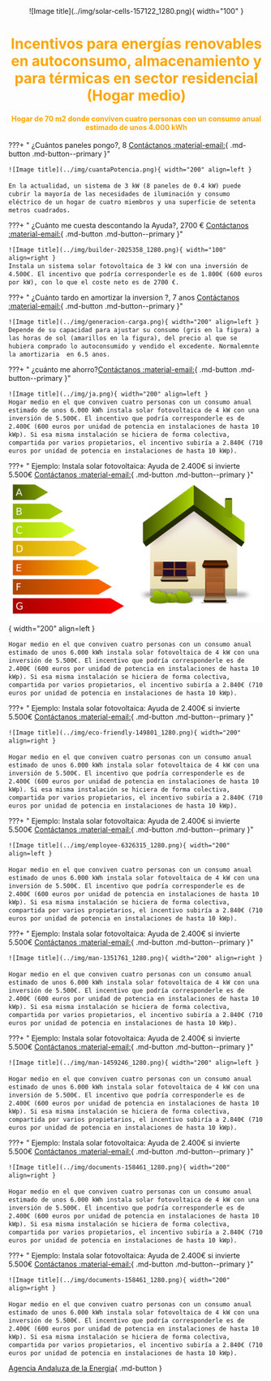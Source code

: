 <center>
![Image title](../img/solar-cells-157122_1280.png){ width="100"  }

<h1 style="color:Orange;">Incentivos para energías renovables en autoconsumo, almacenamiento y para térmicas en sector residencial (Hogar medio) </h1>
<h4 style="color:Orange;">Hogar de 70 m2 donde conviven cuatro personas con un consumo anual estimado de unos 4.000 kWh </h4>
</center>


???+ " ¿Cuántos paneles pongo?, 8  [Contáctanos :material-email:](Contacto){ .md-button .md-button--primary }"

    ![Image title](../img/cuantaPotencia.png){ width="200" align=left }
    
    En la actualidad, un sistema de 3 kW (8 paneles de 0.4 kW) puede cubrir la mayoría de las necesidades de iluminación y consumo
    eléctrico de un hogar de cuatro miembros y una superficie de setenta metros cuadrados.


???+ " ¿Cuánto me cuesta descontando la Ayuda?, 2700 €  [Contáctanos :material-email:](Contacto){ .md-button .md-button--primary }"

    ![Image title](../img/builder-2025358_1280.png){ width="100" align=right }
    Instala un sistema solar fotovoltaica de 3 kW con una inversión de 4.500€. El incentivo que podría corresponderle es de 1.800€ (600 euros por kW), con lo que el coste neto es de 2700 €.

    
???+ " ¿Cuánto tardo en amortizar la inversion ?, 7 anos [Contáctanos :material-email:](Contacto){ .md-button .md-button--primary }"

    ![Image title](../img/generacion-carga.png){ width="200" align=left }
    Depende de su capacidad para ajustar su consumo (gris en la figura) a las horas de sol (amarillos en la figura), del precio al que se hubiera comprado lo autoconsumido y vendido el excedente. Normalemnte la amortizaria  en 6.5 anos.


???+ " ¿cuánto me ahorro?[Contáctanos :material-email:](Contacto){ .md-button .md-button--primary }"

    ![Image title](../img/ja.png){ width="200" align=left }
    Hogar medio en el que conviven cuatro personas con un consumo anual estimado de unos 6.000 kWh instala solar fotovoltaica de 4 kW con una inversión de 5.500€. El incentivo que podría corresponderle es de 2.400€ (600 euros por unidad de potencia en instalaciones de hasta 10 kWp). Si esa misma instalación se hiciera de forma colectiva, compartida por varios propietarios, el incentivo subiría a 2.840€ (710 euros por unidad de potencia en instalaciones de hasta 10 kWp).


???+ " Ejemplo: Instala solar fotovoltaica: Ayuda de 2.400€ si invierte 5.500€ [Contáctanos :material-email:](Contacto){ .md-button .md-button--primary }"
    ![Image title](../img/energy-efficiency-154006_1280.png){ width="200" align=left }

    Hogar medio en el que conviven cuatro personas con un consumo anual estimado de unos 6.000 kWh instala solar fotovoltaica de 4 kW con una inversión de 5.500€. El incentivo que podría corresponderle es de 2.400€ (600 euros por unidad de potencia en instalaciones de hasta 10 kWp). Si esa misma instalación se hiciera de forma colectiva, compartida por varios propietarios, el incentivo subiría a 2.840€ (710 euros por unidad de potencia en instalaciones de hasta 10 kWp).

???+ " Ejemplo: Instala solar fotovoltaica: Ayuda de 2.400€ si invierte 5.500€ [Contáctanos :material-email:](Contacto){ .md-button .md-button--primary }"

    ![Image title](../img/eco-friendly-149801_1280.png){ width="200" align=right }

    Hogar medio en el que conviven cuatro personas con un consumo anual estimado de unos 6.000 kWh instala solar fotovoltaica de 4 kW con una inversión de 5.500€. El incentivo que podría corresponderle es de 2.400€ (600 euros por unidad de potencia en instalaciones de hasta 10 kWp). Si esa misma instalación se hiciera de forma colectiva, compartida por varios propietarios, el incentivo subiría a 2.840€ (710 euros por unidad de potencia en instalaciones de hasta 10 kWp).

???+ " Ejemplo: Instala solar fotovoltaica: Ayuda de 2.400€ si invierte 5.500€ [Contáctanos :material-email:](Contacto){ .md-button .md-button--primary }"

    ![Image title](../img/employee-6326315_1280.png){ width="200" align=left }

    Hogar medio en el que conviven cuatro personas con un consumo anual estimado de unos 6.000 kWh instala solar fotovoltaica de 4 kW con una inversión de 5.500€. El incentivo que podría corresponderle es de 2.400€ (600 euros por unidad de potencia en instalaciones de hasta 10 kWp). Si esa misma instalación se hiciera de forma colectiva, compartida por varios propietarios, el incentivo subiría a 2.840€ (710 euros por unidad de potencia en instalaciones de hasta 10 kWp).

???+ " Ejemplo: Instala solar fotovoltaica: Ayuda de 2.400€ si invierte 5.500€ [Contáctanos :material-email:](Contacto){ .md-button .md-button--primary }"

    ![Image title](../img/man-1351761_1280.png){ width="200" align=right }

    Hogar medio en el que conviven cuatro personas con un consumo anual estimado de unos 6.000 kWh instala solar fotovoltaica de 4 kW con una inversión de 5.500€. El incentivo que podría corresponderle es de 2.400€ (600 euros por unidad de potencia en instalaciones de hasta 10 kWp). Si esa misma instalación se hiciera de forma colectiva, compartida por varios propietarios, el incentivo subiría a 2.840€ (710 euros por unidad de potencia en instalaciones de hasta 10 kWp).

???+ " Ejemplo: Instala solar fotovoltaica: Ayuda de 2.400€ si invierte 5.500€ [Contáctanos :material-email:](Contacto){ .md-button .md-button--primary }"

    ![Image title](../img/man-1459246_1280.png){ width="200" align=left }

    Hogar medio en el que conviven cuatro personas con un consumo anual estimado de unos 6.000 kWh instala solar fotovoltaica de 4 kW con una inversión de 5.500€. El incentivo que podría corresponderle es de 2.400€ (600 euros por unidad de potencia en instalaciones de hasta 10 kWp). Si esa misma instalación se hiciera de forma colectiva, compartida por varios propietarios, el incentivo subiría a 2.840€ (710 euros por unidad de potencia en instalaciones de hasta 10 kWp).

???+ " Ejemplo: Instala solar fotovoltaica: Ayuda de 2.400€ si invierte 5.500€ [Contáctanos :material-email:](Contacto){ .md-button .md-button--primary }"

    ![Image title](../img/documents-158461_1280.png){ width="200" align=right }

    Hogar medio en el que conviven cuatro personas con un consumo anual estimado de unos 6.000 kWh instala solar fotovoltaica de 4 kW con una inversión de 5.500€. El incentivo que podría corresponderle es de 2.400€ (600 euros por unidad de potencia en instalaciones de hasta 10 kWp). Si esa misma instalación se hiciera de forma colectiva, compartida por varios propietarios, el incentivo subiría a 2.840€ (710 euros por unidad de potencia en instalaciones de hasta 10 kWp).

???+ " Ejemplo: Instala solar fotovoltaica: Ayuda de 2.400€ si invierte 5.500€ [Contáctanos :material-email:](Contacto){ .md-button .md-button--primary }"

    ![Image title](../img/documents-158461_1280.png){ width="200" align=right }

    Hogar medio en el que conviven cuatro personas con un consumo anual estimado de unos 6.000 kWh instala solar fotovoltaica de 4 kW con una inversión de 5.500€. El incentivo que podría corresponderle es de 2.400€ (600 euros por unidad de potencia en instalaciones de hasta 10 kWp). Si esa misma instalación se hiciera de forma colectiva, compartida por varios propietarios, el incentivo subiría a 2.840€ (710 euros por unidad de potencia en instalaciones de hasta 10 kWp).


[Agencia Andaluza de la Energia](https://www.agenciaandaluzadelaenergia.es/es){ .md-button }
